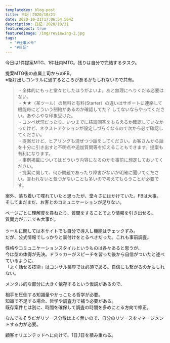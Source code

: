 ```yaml
---
templateKey: blog-post
title: 日記｜2020/10/21
date: 2020-10-21T17:06:54.564Z
description: 日記｜2020/10/21
featuredpost: true
featuredimage: /img/reviewing-2.jpg
tags:
  - "#仕事メモ"
  - "#日記"
---
```

今日は1件提案MTG、1件社内MTG。残りは自分で完結するタスク。

提案MTG後の直属上司からのFB。\
※駆け出しコンサルに通ずるところがあるかもしれないので共有。

> ・全体的にもっと堂々としたほうがよいよ。あと無理にへりくだる必要はない。\
> ・★★（某ツール）の無料と有料(Starter）の違いはサポートに連絡して機能毎にどういう制約があるのか確認してた？ してないならやってください。あやふやな印象受けた。\
> ・コンペ状況だったり、いつまでに結論回答をもらえるか確認していなかったけど、ネクストアクションが設定しづらくなるので次から必ず確認してください。\
> ・提案だけど、ヒアリングも混ぜつつ話をしてください。お客さんから話を十分に引き出すと不明点や追加質問等を抑えることもできます。提案も有利になります。\
> ・事例掲載についてはどういう内容になるのかを事前に想定しておいてください。\
> ・提案に関して、何か問題であったり障害がないか明確に聞いてください。言われないと気づかないことも多いので考えてもらうことが必要です。

案外、落ち着いて喋れていたと思ったが、堂々さにはかけていた。FBは大事。\
そしてまだまだ、お客とのコミュニケーションが足りない。

ページごとに理解度を尋ねたり、質問をすることでより情報を引き出せる。\
質問力がここでも大事だ。\
\
ツールに関しては本サイトでも自分で導入し機能はチェックずみ。\
だが、公式情報でしっかりと裏付けをとるべきだった。これも事前調査。

性格やコミュニケーションスタイルというものは各々あると思うが、\
今は型の体得が先決。ドラッカーがスピーチを習った後から自信がついたと述べているように、\
「よく話せる技術」はコンサル業界では必須である。自信にも繋がるのかもしれない。

メンタル的な部分に大きく依存するという仮説があるので、

相手を圧倒する知識量やかっこたる哲学が必要。\
知識で不足する場合、哲学や調査力で補う必要がある。\
既存案件とは別に、時間を確保して調査の時間を多めにとる方向で修正。

なんでもそうだがリソース分散はよく無いので、自分のリソースをマネージメントする力が必要。

顧客オリエンテッドへに向けて、1日,1日を積み重ねる。